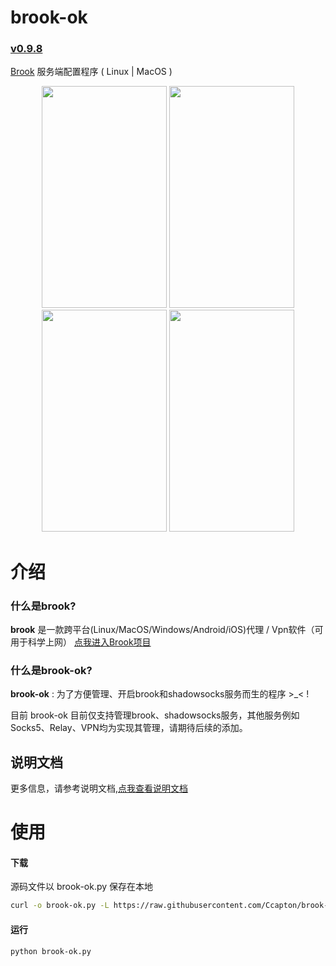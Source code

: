 # brook-ok

<!--注意！-->
<!--注意！-->
<!--这里一定要固定格式，不然脚本升级时解析版本号时可能会出错-->
<!--注意！-->
<!--注意！-->
### [v0.9.8](https://github.com/Ccapton/brook-ok/releases/download/v0.9.8/brook-ok.py)

[Brook](https://github.com/txthinking/brook) 服务端配置程序 ( Linux | MacOS )
 
<div align="center">
<img src="https://raw.githubusercontent.com/Ccapton/FileRepertory/master/files/brook_ok0.png" height="355" width="200" >
<img src="https://raw.githubusercontent.com/Ccapton/FileRepertory/master/files/brook_ok1.png" height="355" width="200" >
<img src="https://raw.githubusercontent.com/Ccapton/FileRepertory/master/files/brook_ok2.png" height="355" width="200" >
<img src="https://raw.githubusercontent.com/Ccapton/FileRepertory/master/files/brook_ok3.png" height="355" width="200" >

</div>
    
# 介绍

### 什么是brook?
**brook** 是一款跨平台(Linux/MacOS/Windows/Android/iOS)代理 / Vpn软件（可用于科学上网）
[点我进入Brook项目](https://github.com/txthinking/brook)

### 什么是brook-ok?
**brook-ok** : 为了方便管理、开启brook和shadowsocks服务而生的程序  >_< !

目前 brook-ok 目前仅支持管理brook、shadowsocks服务，其他服务例如Socks5、Relay、VPN均为实现其管理，请期待后续的添加。

## 说明文档
更多信息，请参考说明文档,[点我查看说明文档](https://github.com/Ccapton/brook-ok/wiki/brook-ok%E8%AF%B4%E6%98%8E%E6%96%87%E6%A1%A3)


# 使用
#### 下载
源码文件以 brook-ok.py 保存在本地
```bash
curl -o brook-ok.py -L https://raw.githubusercontent.com/Ccapton/brook-ok/master/brook-ok.py
```

#### 运行 
```bash
python brook-ok.py
``` 

